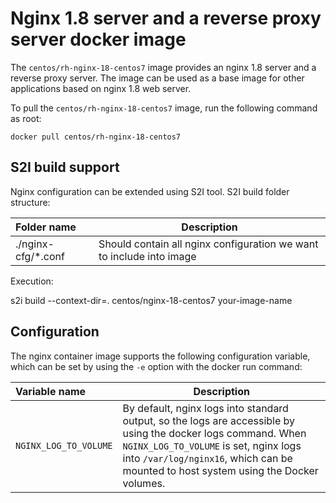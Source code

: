 Nginx 1.8 server and a reverse proxy server docker image
========================================================

The `centos/rh-nginx-18-centos7` image provides an nginx 1.8 server and a reverse proxy server. The image can be used as a base image for other applications based on nginx 1.8 web server.


To pull the `centos/rh-nginx-18-centos7` image, run the following command as root:
```
docker pull centos/rh-nginx-18-centos7
```

S2I build support
-------------
Nginx configuration can be extended using S2I tool.
S2I build folder structure:

|    Folder name         |    Description                            |
| :--------------------- | ----------------------------------------- |
|  ./nginx-cfg/*.conf     | Should contain all nginx configuration we want to include into image |

Execution:

s2i build --context-dir=. centos/nginx-18-centos7 your-image-name


Configuration
-------------
The nginx container image supports the following configuration variable, which can be set by using the `-e` option with the docker run command:


|    Variable name       |    Description                            |
| :--------------------- | ----------------------------------------- |
|  `NGINX_LOG_TO_VOLUME` | By default, nginx logs into standard output, so the logs are accessible by using the docker logs command. When `NGINX_LOG_TO_VOLUME` is set, nginx logs into `/var/log/nginx16`, which can be mounted to host system using the Docker volumes. |

